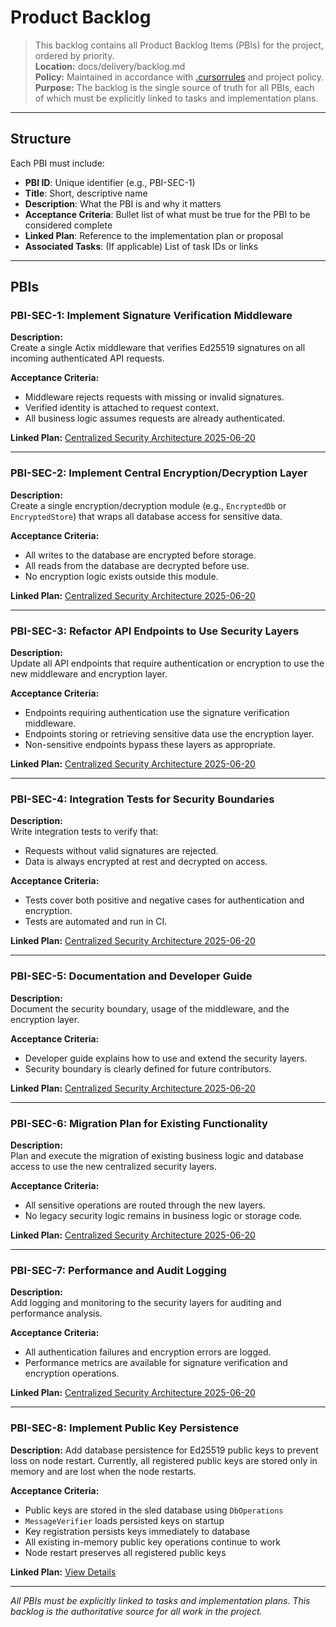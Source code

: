 # Product Backlog

> This backlog contains all Product Backlog Items (PBIs) for the project, ordered by priority.  
> **Location:** docs/delivery/backlog.md  
> **Policy:** Maintained in accordance with [.cursorrules](../../.cursorrules) and project policy.  
> **Purpose:** The backlog is the single source of truth for all PBIs, each of which must be explicitly linked to tasks and implementation plans.

---

## Structure

Each PBI must include:
- **PBI ID**: Unique identifier (e.g., PBI-SEC-1)
- **Title**: Short, descriptive name
- **Description**: What the PBI is and why it matters
- **Acceptance Criteria**: Bullet list of what must be true for the PBI to be considered complete
- **Linked Plan**: Reference to the implementation plan or proposal
- **Associated Tasks**: (If applicable) List of task IDs or links

---

## PBIs

### PBI-SEC-1: Implement Signature Verification Middleware

**Description:**  
Create a single Actix middleware that verifies Ed25519 signatures on all incoming authenticated API requests.

**Acceptance Criteria:**
- Middleware rejects requests with missing or invalid signatures.
- Verified identity is attached to request context.
- All business logic assumes requests are already authenticated.

**Linked Plan:** [Centralized Security Architecture 2025-06-20](../proposals/centralized_security_architecture_2025-06-20.md)

---

### PBI-SEC-2: Implement Central Encryption/Decryption Layer

**Description:**  
Create a single encryption/decryption module (e.g., `EncryptedDb` or `EncryptedStore`) that wraps all database access for sensitive data.

**Acceptance Criteria:**
- All writes to the database are encrypted before storage.
- All reads from the database are decrypted before use.
- No encryption logic exists outside this module.

**Linked Plan:** [Centralized Security Architecture 2025-06-20](../proposals/centralized_security_architecture_2025-06-20.md)

---

### PBI-SEC-3: Refactor API Endpoints to Use Security Layers

**Description:**  
Update all API endpoints that require authentication or encryption to use the new middleware and encryption layer.

**Acceptance Criteria:**
- Endpoints requiring authentication use the signature verification middleware.
- Endpoints storing or retrieving sensitive data use the encryption layer.
- Non-sensitive endpoints bypass these layers as appropriate.

**Linked Plan:** [Centralized Security Architecture 2025-06-20](../proposals/centralized_security_architecture_2025-06-20.md)

---

### PBI-SEC-4: Integration Tests for Security Boundaries

**Description:**  
Write integration tests to verify that:
- Requests without valid signatures are rejected.
- Data is always encrypted at rest and decrypted on access.

**Acceptance Criteria:**
- Tests cover both positive and negative cases for authentication and encryption.
- Tests are automated and run in CI.

**Linked Plan:** [Centralized Security Architecture 2025-06-20](../proposals/centralized_security_architecture_2025-06-20.md)

---

### PBI-SEC-5: Documentation and Developer Guide

**Description:**  
Document the security boundary, usage of the middleware, and the encryption layer.

**Acceptance Criteria:**
- Developer guide explains how to use and extend the security layers.
- Security boundary is clearly defined for future contributors.

**Linked Plan:** [Centralized Security Architecture 2025-06-20](../proposals/centralized_security_architecture_2025-06-20.md)

---

### PBI-SEC-6: Migration Plan for Existing Functionality

**Description:**  
Plan and execute the migration of existing business logic and database access to use the new centralized security layers.

**Acceptance Criteria:**
- All sensitive operations are routed through the new layers.
- No legacy security logic remains in business logic or storage code.

**Linked Plan:** [Centralized Security Architecture 2025-06-20](../proposals/centralized_security_architecture_2025-06-20.md)

---

### PBI-SEC-7: Performance and Audit Logging

**Description:**  
Add logging and monitoring to the security layers for auditing and performance analysis.

**Acceptance Criteria:**
- All authentication failures and encryption errors are logged.
- Performance metrics are available for signature verification and encryption operations.

**Linked Plan:** [Centralized Security Architecture 2025-06-20](../proposals/centralized_security_architecture_2025-06-20.md)

---

### PBI-SEC-8: Implement Public Key Persistence

**Description:**
Add database persistence for Ed25519 public keys to prevent loss on node restart. Currently, all registered public keys are stored only in memory and are lost when the node restarts.

**Acceptance Criteria:**
- Public keys are stored in the sled database using `DbOperations`
- `MessageVerifier` loads persisted keys on startup
- Key registration persists keys immediately to database
- All existing in-memory public key operations continue to work
- Node restart preserves all registered public keys

**Linked Plan:** [View Details](./SEC-8/prd.md)

---

*All PBIs must be explicitly linked to tasks and implementation plans. This backlog is the authoritative source for all work in the project.*